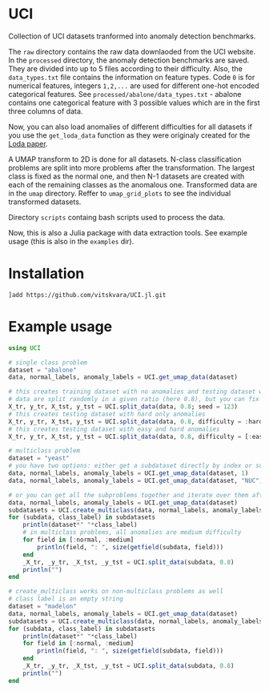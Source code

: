 # UCI
Collection of UCI datasets tranformed into anomaly detection benchmarks.

The `raw` directory contains the raw data downlaoded from the UCI website. In the `processed` directory, the anomaly detection benchmarks are saved. They are divided into up to 5 files according to their difficulty. Also, the `data_types.txt` file contains the information on feature types. Code `0` is for numerical features, integers `1,2,...` are used for different one-hot encoded categorical features. See `processed/abalone/data_types.txt` - abalone contains one categorical feature with 3 possible values which are in the first three columns of data.

Now, you can also load anomalies of different difficulties for all datasets if you use the `get_loda_data` function as they were originaly created for the [Loda paper](http://agents.fel.cvut.cz/stegodata/pdfs/Pev15-Loda.pdf).

A UMAP transform to 2D is done for all datasets. N-class classification problems are split into more problems after the transformation. The largest class is fixed as the normal one, and then N-1 datasets are created with each of the remaining classes as the anomalous one. Transformed data are in the `umap` directory. Reffer to `umap_grid_plots` to see the individual transformed datasets.

Directory `scripts` containg bash scripts used to process the data.

Now, this is also a Julia package with data extraction tools. See example usage (this is also in the `examples` dir).

# Installation

```julia-pkg
]add https://github.com/vitskvara/UCI.jl.git
```

# Example usage

```julia
using UCI

# single class problem
dataset = "abalone"
data, normal_labels, anomaly_labels = UCI.get_umap_data(dataset)

# this creates training dataset with no anomalies and testing dataset with all anomalies
# data are split randomly in a given ratio (here 0.8), but you can fix the seed
X_tr, y_tr, X_tst, y_tst = UCI.split_data(data, 0.8; seed = 123)
# this creates testing dataset with hard only anomalies
X_tr, y_tr, X_tst, y_tst = UCI.split_data(data, 0.8, difficulty = :hard)
# this creates testing dataset with easy and hard anomalies
X_tr, y_tr, X_tst, y_tst = UCI.split_data(data, 0.8, difficulty = [:easy, :hard])

# multiclass problem
dataset = "yeast"
# you have two options: either get a subdataset directly by index or subclass name
data, normal_labels, anomaly_labels = UCI.get_umap_data(dataset, 1)
data, normal_labels, anomaly_labels = UCI.get_umap_data(dataset, "NUC")

# or you can get all the subproblems together and iterate over them afterwards
data, normal_labels, anomaly_labels = UCI.get_umap_data(dataset)
subdatasets = UCI.create_multiclass(data, normal_labels, anomaly_labels)
for (subdata, class_label) in subdatasets
	println(dataset*" "*class_label)
	# in multiclass problems, all anomalies are medium difficulty
	for field in [:normal, :medium]
		println(field, ": ", size(getfield(subdata, field)))
	end
	_X_tr, _y_tr, _X_tst, _y_tst = UCI.split_data(subdata, 0.8)
	println("")
end

# create_multiclass works on non-multiclass problems as well
# class label is an empty string
dataset = "madelon"
data, normal_labels, anomaly_labels = UCI.get_umap_data(dataset)
subdatasets = UCI.create_multiclass(data, normal_labels, anomaly_labels)
for (subdata, class_label) in subdatasets
	println(dataset*" "*class_label)
	for field in [:normal, :medium]
		println(field, ": ", size(getfield(subdata, field)))
	end
	_X_tr, _y_tr, _X_tst, _y_tst = UCI.split_data(subdata, 0.8)
	println("")
end
```